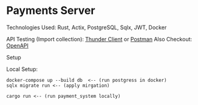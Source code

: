# Payments Server

Technologies Used: Rust, Actix, PostgreSQL, Sqlx, JWT, Docker  

API Testing (Import collection): [Thunder Client](./docs/thunder-client-collection_payment_system.json) or [Postman](./docs/postman-collection-payment_system.json)
Also Checkout: [OpenAPI](./docs/openapi.yaml)

Setup

Local Setup:
```shell
docker-compose up --build db  <-- (run postgress in docker)
sqlx migrate run <-- (apply mirgation)

cargo run <-- (run payment_system locally)
```
